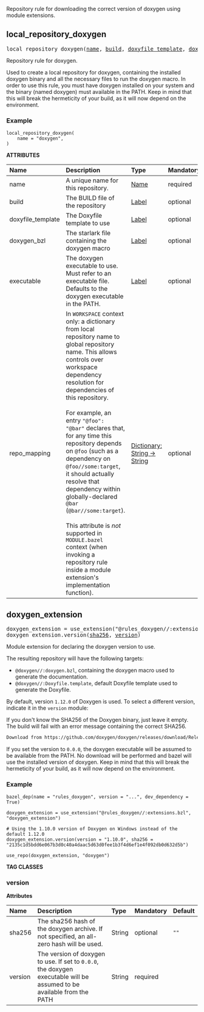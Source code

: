 <!-- Generated with Stardoc: http://skydoc.bazel.build -->

Repository rule for downloading the correct version of doxygen using module extensions.

<a id="local_repository_doxygen"></a>

## local_repository_doxygen

<pre>
local_repository_doxygen(<a href="#local_repository_doxygen-name">name</a>, <a href="#local_repository_doxygen-build">build</a>, <a href="#local_repository_doxygen-doxyfile_template">doxyfile_template</a>, <a href="#local_repository_doxygen-doxygen_bzl">doxygen_bzl</a>, <a href="#local_repository_doxygen-executable">executable</a>, <a href="#local_repository_doxygen-repo_mapping">repo_mapping</a>)
</pre>

Repository rule for doxygen.

Used to create a local repository for doxygen, containing the installed doxygen binary and all the necessary files to run the doxygen macro.
In order to use this rule, you must have doxygen installed on your system and the binary (named doxygen) must available in the PATH.
Keep in mind that this will break the hermeticity of your build, as it will now depend on the environment.

### Example

```starlark
local_repository_doxygen(
    name = "doxygen",
)
```

**ATTRIBUTES**


| Name  | Description | Type | Mandatory | Default |
| :------------- | :------------- | :------------- | :------------- | :------------- |
| <a id="local_repository_doxygen-name"></a>name |  A unique name for this repository.   | <a href="https://bazel.build/concepts/labels#target-names">Name</a> | required |  |
| <a id="local_repository_doxygen-build"></a>build |  The BUILD file of the repository   | <a href="https://bazel.build/concepts/labels">Label</a> | optional |  `"@rules_doxygen//:doxygen.BUILD.bazel"`  |
| <a id="local_repository_doxygen-doxyfile_template"></a>doxyfile_template |  The Doxyfile template to use   | <a href="https://bazel.build/concepts/labels">Label</a> | optional |  `"@rules_doxygen//:Doxyfile.template"`  |
| <a id="local_repository_doxygen-doxygen_bzl"></a>doxygen_bzl |  The starlark file containing the doxygen macro   | <a href="https://bazel.build/concepts/labels">Label</a> | optional |  `"@rules_doxygen//:doxygen.bzl"`  |
| <a id="local_repository_doxygen-executable"></a>executable |  The doxygen executable to use. Must refer to an executable file. Defaults to the doxygen executable in the PATH.   | <a href="https://bazel.build/concepts/labels">Label</a> | optional |  `None`  |
| <a id="local_repository_doxygen-repo_mapping"></a>repo_mapping |  In `WORKSPACE` context only: a dictionary from local repository name to global repository name. This allows controls over workspace dependency resolution for dependencies of this repository.<br><br>For example, an entry `"@foo": "@bar"` declares that, for any time this repository depends on `@foo` (such as a dependency on `@foo//some:target`, it should actually resolve that dependency within globally-declared `@bar` (`@bar//some:target`).<br><br>This attribute is _not_ supported in `MODULE.bazel` context (when invoking a repository rule inside a module extension's implementation function).   | <a href="https://bazel.build/rules/lib/dict">Dictionary: String -> String</a> | optional |  |


<a id="doxygen_extension"></a>

## doxygen_extension

<pre>
doxygen_extension = use_extension("@rules_doxygen//:extensions.bzl", "doxygen_extension")
doxygen_extension.version(<a href="#doxygen_extension.version-sha256">sha256</a>, <a href="#doxygen_extension.version-version">version</a>)
</pre>

Module extension for declaring the doxygen version to use.

The resulting repository will have the following targets:
- `@doxygen//:doxygen.bzl`, containing the doxygen macro used to generate the documentation.
- `@doxygen//:Doxyfile.template`, default Doxyfile template used to generate the Doxyfile.

By default, version `1.12.0` of Doxygen is used. To select a different version, indicate it in the `version` module:

If you don't know the SHA256 of the Doxygen binary, just leave it empty.
The build will fail with an error message containing the correct SHA256.

```bash
Download from https://github.com/doxygen/doxygen/releases/download/Release_1_10_0/doxygen-1.10.0.windows.x64.bin.zip failed: class com.google.devtools.build.lib.bazel.repository.downloader.UnrecoverableHttpException Checksum was 2135c1d5bdd6e067b3d0c40a4daac5d63d0fee1b3f4d6ef1e4f092db0d632d5b but wanted 0000000000000000000000000000000000000000000000000000000000000000
```

If you set the version to `0.0.0`, the doxygen executable will be assumed to be available from the PATH.
No download will be performed and bazel will use the installed version of doxygen.
Keep in mind that this will break the hermeticity of your build, as it will now depend on the environment.

### Example

```starlark
bazel_dep(name = "rules_doxygen", version = "...", dev_dependency = True)

doxygen_extension = use_extension("@rules_doxygen//:extensions.bzl", "doxygen_extension")

# Using the 1.10.0 version of Doxygen on Windows instead of the default 1.12.0
doxygen_extension.version(version = "1.10.0", sha256 = "2135c1d5bdd6e067b3d0c40a4daac5d63d0fee1b3f4d6ef1e4f092db0d632d5b")

use_repo(doxygen_extension, "doxygen")
```


**TAG CLASSES**

<a id="doxygen_extension.version"></a>

### version

**Attributes**

| Name  | Description | Type | Mandatory | Default |
| :------------- | :------------- | :------------- | :------------- | :------------- |
| <a id="doxygen_extension.version-sha256"></a>sha256 |  The sha256 hash of the doxygen archive. If not specified, an all-zero hash will be used.   | String | optional |  `""`  |
| <a id="doxygen_extension.version-version"></a>version |  The version of doxygen to use. If set to `0.0.0`, the doxygen executable will be assumed to be available from the PATH   | String | required |  |


